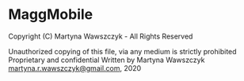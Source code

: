 # MaggMobile
Copyright (C) Martyna Wawszczyk - All Rights Reserved

Unauthorized copying of this file, via any medium is strictly prohibited
Proprietary and confidential
Written by Martyna Wawszczyk martyna.r.wawszczyk@gmail.com, 2020 
